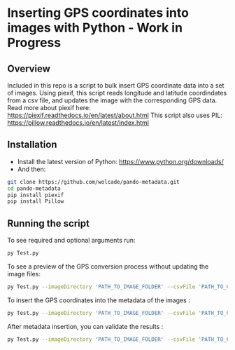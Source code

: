 # Inserting GPS coordinates into images with Python - Work in Progress

## Overview
Included in this repo is a script to bulk insert GPS coordinate data into a set of images.
Using piexif, this script reads longitude and latitude coordindates from a csv file, and updates the image with the corresponding GPS data. Read more about piexif here: https://piexif.readthedocs.io/en/latest/about.html
This script also uses PIL: https://pillow.readthedocs.io/en/latest/index.html

## Installation
* Install the latest version of Python: https://www.python.org/downloads/
* And then:
```bash
git clone https://github.com/wolcade/pando-metadata.git
cd pando-metadata
pip install piexif
pip install Pillow
```

## Running the script
To see required and optional arguments run:
```bash
py Test.py
```
To see a preview of the GPS conversion process without updating the image files:
```bash
py Test.py --imageDirectory 'PATH_TO_IMAGE_FOLDER' --csvFile 'PATH_TO_CSV_FILE' --verbose
```

To insert the GPS coordinates into the metadata of the images :
```bash
py Test.py --imageDirectory 'PATH_TO_IMAGE_FOLDER' --csvFile 'PATH_TO_CSV_FILE' --verbose --write
```

After metadata insertion, you can validate the results :
```bash
py Test.py --imageDirectory 'PATH_TO_IMAGE_FOLDER' --csvFile 'PATH_TO_CSV_FILE' --verbose --validate
```
